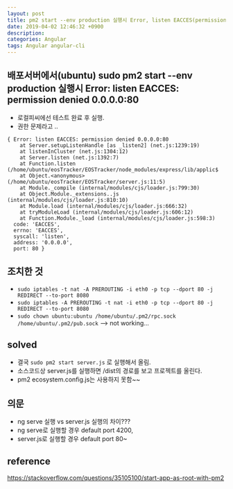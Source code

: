 ```yaml
---
layout: post
title: pm2 start --env production 실행시 Error, listen EACCES(permission denied 0.0.0.0:80)
date: 2019-04-02 12:46:32 +0900
description:
categories: Angular
tags: Angular angular-cli
---
```


## 배포서버에서(ubuntu) sudo pm2 start --env production 실행시 Error: listen EACCES: permission denied 0.0.0.0:80

- 로컬피씨에선 테스트 완료 후 실행.
- 권한 문제라고 ..

```
{ Error: listen EACCES: permission denied 0.0.0.0:80
    at Server.setupListenHandle [as _listen2] (net.js:1239:19)
    at listenInCluster (net.js:1304:12)
    at Server.listen (net.js:1392:7)
    at Function.listen (/home/ubuntu/eosTracker/EOSTracker/node_modules/express/lib/applic$
    at Object.<anonymous> (/home/ubuntu/eosTracker/EOSTracker/server.js:11:5)
    at Module._compile (internal/modules/cjs/loader.js:799:30)
    at Object.Module._extensions..js (internal/modules/cjs/loader.js:810:10)
    at Module.load (internal/modules/cjs/loader.js:666:32)
    at tryModuleLoad (internal/modules/cjs/loader.js:606:12)
    at Function.Module._load (internal/modules/cjs/loader.js:598:3)
  code: 'EACCES',
  errno: 'EACCES',
  syscall: 'listen',
  address: '0.0.0.0',
  port: 80 }
```

## 조치한 것

- `sudo iptables -t nat -A PREROUTING -i eth0 -p tcp --dport 80 -j REDIRECT --to-port 8080`
- `sudo iptables -A PREROUTING -t nat -i eth0 -p tcp --dport 80 -j REDIRECT --to-port 8080`
- `sudo chown ubuntu:ubuntu /home/ubuntu/.pm2/rpc.sock /home/ubuntu/.pm2/pub.sock`
  --> not working...

## solved

- 결국 `sudo pm2 start server.js` 로 실행해서 올림.
- 소스코드상 server.js를 실행하면 /dist의 경로를 보고 프로젝트를 올린다.
- pm2 ecosystem.config.js는 사용하지 못함~~

## 의문

- ng serve 실행 vs server.js 실행의 차이???
- ng serve로 실행할 경우 default port 4200,
- server.js로 실행할 경우 default port 80~

## reference

https://stackoverflow.com/questions/35105100/start-app-as-root-with-pm2

